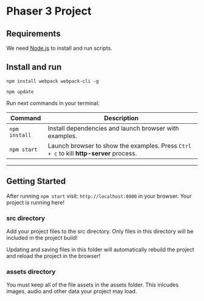 # Phaser 3 Project

## Requirements

We need [Node.js](https://nodejs.org) to install and run scripts.

## Install and run

`npm install webpack webpack-cli -g`

`npm update`

Run next commands in your terminal:

| Command | Description |
|---------|-------------|
| `npm install` | Install dependencies and launch browser with examples.|
| `npm start` | Launch browser to show the examples. Press `Ctrl + c` to kill **http-server** process. |

---

## Getting Started

After running `npm start` visit: ```http://localhost:8000``` in your browser. Your project is running here!

### src directory

Add your project files to the src directory. Only files in this directory will be included in the project build!

Updating and saving files in this folder will automatically rebuild the project and reload the project in the browser!

### assets directory

You must keep all of the file assets in the assets folder. This inlcudes images, audio and other data your project may load.
